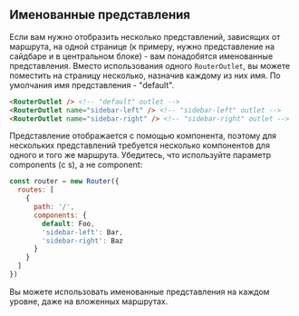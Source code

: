 ## Именованные представления

Если вам нужно отобразить несколько представлений, зависящих
от маршрута, на одной странице (к примеру, нужно представление
на сайдбаре и в центральном блоке) - вам понадобятся именованные
представления. Вместо использования одного `RouterOutlet`, 
вы можете поместить на страницу несколько, назначив каждому 
из них имя. По умолчания имя представления - "default". 

```html
<RouterOutlet /> <!-- "default" outlet -->
<RouterOutlet name="sidebar-left" /> <!-- "sidebar-left" outlet -->
<RouterOutlet name="sidebar-right" /> <!-- "sidebar-right" outlet -->
```
Представление отображается с помощью компонента,
поэтому для нескольких представлений требуется несколько
компонентов для одного и того же маршрута. Убедитесь, что
используйте параметр components (с s), а не component:

```javascript
const router = new Router({
  routes: [
    {
      path: '/',
      components: {
        default: Foo,
        'sidebar-left': Bar,
        'sidebar-right': Baz
      }
    }
  ]
})
```

Вы можете использовать именованные представления на каждом
уровне, даже на вложенных маршрутах.
